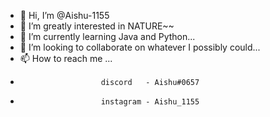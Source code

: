 - 👋 Hi, I’m @Aishu-1155
- 👀 I’m greatly interested in NATURE~~
- 🌱 I’m currently learning Java and Python...
- 💞️ I’m looking to collaborate on whatever I possibly could...
- 📫 How to reach me ... 
-                       discord   - Aishu#0657
-                       instagram - Aishu_1155

<!---
Aishu-1155/Aishu-1155 is a ✨ special ✨ repository because its `README.md` (this file) appears on your GitHub profile.
You can click the Preview link to take a look at your changes.
--->
